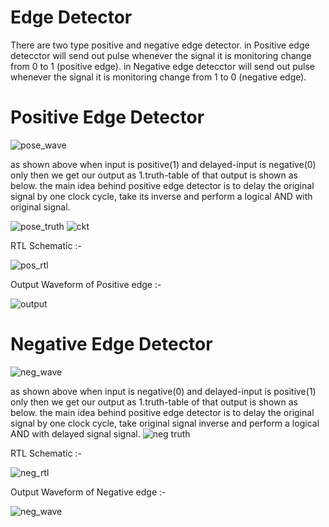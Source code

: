 # Edge Detector
There are two type positive and negative edge detector. in Positive edge detecctor will send out pulse whenever the signal it is monitoring change from 0 to 1 (positive edge). in Negative edge detecctor will send out pulse whenever the signal it is monitoring change from 1 to 0 (negative edge).
# Positive Edge Detector
![pose_wave](https://github.com/purveshthummar/edge-detector/assets/140932979/a580fe1b-6600-42eb-a6cf-2723eeddd527)

as shown above when input is positive(1) and delayed-input is negative(0) only then we get our output as 1.truth-table of that output is shown as below. 
the main idea behind positive edge detector is to delay the original signal by one clock cycle, take its inverse and perform a logical AND with original signal.

![pose_truth](https://github.com/purveshthummar/edge-detector/assets/140932979/6f655be2-cbcc-468e-9fe3-b7e35e1b574d) ![ckt](https://github.com/purveshthummar/edge-detector/assets/140932979/c6b87fd1-83e0-41c4-bc2e-d57b607bb66d)

RTL Schematic :-

![pos_rtl](https://github.com/purveshthummar/edge-detector/assets/140932979/41a2de6b-2b32-497e-9d17-f24818c770a1)

Output Waveform of Positive edge :-

![output](https://github.com/purveshthummar/edge-detector/assets/140932979/c0a11de3-47f4-4de6-9e76-ed607101b1ba)
# Negative Edge Detector
![neg_wave](https://github.com/purveshthummar/edge-detector/assets/140932979/13171ff4-ef67-4736-bddc-526d3c7cafc2)


as shown above when input is negative(0) and delayed-input is positive(1) only then we get our output as 1.truth-table of that output is shown as below. 
the main idea behind positive edge detector is to delay the original signal by one clock cycle, take original signal inverse and perform a logical AND with delayed signal signal.
![neg truth](https://github.com/purveshthummar/edge-detector/assets/140932979/8c615179-ce91-4837-94fa-d6eea9603578)

RTL Schematic :-

![neg_rtl](https://github.com/purveshthummar/edge-detector/assets/140932979/d65f5e4d-dd2c-450c-891b-76241d3eadcc)

Output Waveform of Negative edge :-

![neg_wave](https://github.com/purveshthummar/edge-detector/assets/140932979/a8fd93a8-fa2a-470b-bfbf-2f057811dc1e)










